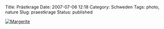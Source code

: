 Title: Prästkrage
Date: 2007-07-06 12:18
Category: Schweden
Tags: photo, nature
Slug: praestkrage
Status: published

[![Margerite](/pic/droppemaskros_s.jpg "Margerite")](/pic/droppemaskros_l.jpg)

